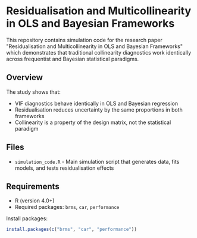# Residualisation and Multicollinearity in OLS and Bayesian Frameworks

This repository contains simulation code for the research paper "Residualisation and Multicollinearity in OLS and Bayesian Frameworks" which demonstrates that traditional collinearity diagnostics work identically across frequentist and Bayesian statistical paradigms.

## Overview

The study shows that:
- VIF diagnostics behave identically in OLS and Bayesian regression
- Residualisation reduces uncertainty by the same proportions in both frameworks
- Collinearity is a property of the design matrix, not the statistical paradigm

## Files

- `simulation_code.R` - Main simulation script that generates data, fits models, and tests residualisation effects

## Requirements

- R (version 4.0+)
- Required packages: `brms`, `car`, `performance`

Install packages:
```r
install.packages(c("brms", "car", "performance"))
